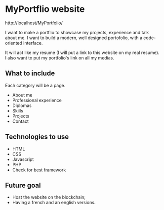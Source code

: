 # MyPortflio website

http://localhost/MyPortfolio/

I want to make a portflio to showcase my projects, experience and talk about
me. I want to build a modern, well designed portofolio, with a code-oriented
interface.

It will act like my resume (I will put a link to this website on my real
resume). I also want to put my portfolio's link on all my medias.

## What to include

Each category will be a page.

- About me
- Professional experience
- Diplomas
- Skills
- Projects
- Contact

## Technologies to use

- HTML
- CSS
- Javascript
- PHP
- Check for best framework

## Future goal

- Host the website on the blockchain;
- Having a french and an english versions.
